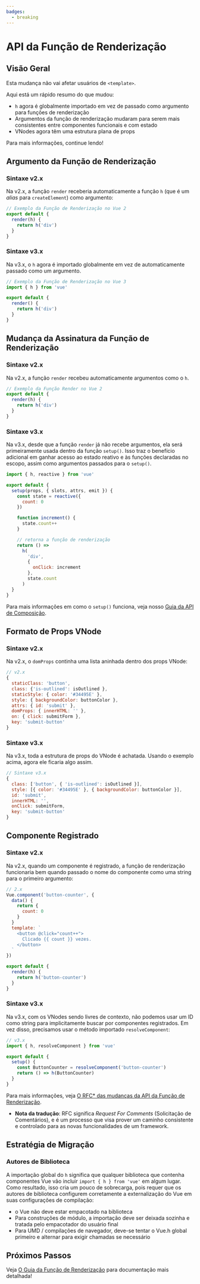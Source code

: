 ```yaml
---
badges:
  - breaking
---
```


# API da Função de Renderização <MigrationBadges :badges="$frontmatter.badges" />

## Visão Geral

Esta mudança não vai afetar usuários de `<template>`.

Aqui está um rápido resumo do que mudou:

- `h` agora é globalmente importado em vez de passado como argumento para funções de renderização
- Argumentos da função de renderização mudaram para serem mais consistentes entre componentes funcionais e com estado
- VNodes agora têm uma estrutura plana de props

Para mais informações, continue lendo!

## Argumento da Função de Renderização

### Sintaxe v2.x

Na v2.x, a função `render` receberia automaticamente a função `h` (que é um _alias_ para `createElement`) como argumento: 

```js
// Exemplo da Função de Renderização no Vue 2
export default {
  render(h) {
    return h('div')
  }
}
```

### Sintaxe v3.x

Na v3.x, o `h` agora é importado globalmente em vez de automaticamente passado como um argumento.

```js
// Exemplo da Função de Renderização no Vue 3
import { h } from 'vue'

export default {
  render() {
    return h('div')
  }
}
```

## Mudança da Assinatura da Função de Renderização

### Sintaxe v2.x

Na v2.x, a função `render` recebeu automaticamente argumentos como o `h`.

```js
// Exemplo da Função Render no Vue 2
export default {
  render(h) {
    return h('div')
  }
}
```

### Sintaxe v3.x

Na v3.x, desde que a função `render` já não recebe argumentos, ela será primeiramente usada dentro da função `setup()`. Isso traz o benefício adicional em ganhar acesso ao estado reativo e às funções declaradas no escopo, assim como argumentos passados para o `setup()`.

```js
import { h, reactive } from 'vue'

export default {
  setup(props, { slots, attrs, emit }) {
    const state = reactive({
      count: 0
    })

    function increment() {
      state.count++
    }

    // retorna a função de renderização
    return () =>
      h(
        'div',
        {
          onClick: increment
        },
        state.count
      )
  }
}
```

Para mais informações em como o `setup()` funciona, veja nosso [Guia da API de Composição](/guide/composition-api-introduction.html).

## Formato de Props VNode

### Sintaxe v2.x

Na v2.x, o `domProps` continha uma lista aninhada dentro dos props VNode:

```js
// v2.x
{
  staticClass: 'button',
  class: {'is-outlined': isOutlined },
  staticStyle: { color: '#34495E' },
  style: { backgroundColor: buttonColor },
  attrs: { id: 'submit' },
  domProps: { innerHTML: '' },
  on: { click: submitForm },
  key: 'submit-button'
}
```

### Sintaxe v3.x

Na v3.x, toda a estrutura de props do VNode é achatada. Usando o exemplo acima, agora ele ficaria algo assim.

```js
// Sintaxe v3.x
{
  class: ['button', { 'is-outlined': isOutlined }],
  style: [{ color: '#34495E' }, { backgroundColor: buttonColor }],
  id: 'submit',
  innerHTML: '',
  onClick: submitForm,
  key: 'submit-button'
}
```

## Componente Registrado

### Sintaxe v2.x

Na v2.x, quando um componente é registrado, a função de renderização funcionaria bem quando passado o nome do componente como uma string para o primeiro argumento:

```js
// 2.x
Vue.component('button-counter', {
  data() {
    return {
      count: 0
    }
  }
  template: `
    <button @click="count++">
      Clicado {{ count }} vezes.
    </button>
  `
})

export default {
  render(h) {
    return h('button-counter')
  }
}
```

### Sintaxe v3.x

Na v3.x, com os VNodes sendo livres de contexto, não podemos usar um ID como string para implicitamente buscar por componentes registrados. Em vez disso, precisamos usar o método importado `resolveComponent`:

```js
// v3.x
import { h, resolveComponent } from 'vue'

export default {
  setup() {
    const ButtonCounter = resolveComponent('button-counter')
    return () => h(ButtonCounter)
  }
}
```

Para mais informações, veja [O RFC* das mudanças da API da Função de Renderização](https://github.com/vuejs/rfcs/blob/master/active-rfcs/0008-render-function-api-change.md#context-free-vnodes).

* **Nota da tradução**: RFC significa _Request For Comments_ (Solicitação de Comentários), e é um processo que visa prover um caminho consistente e controlado para as novas funcionalidades de um framework.

## Estratégia de Migração

### Autores de Biblioteca

A importação global do `h` significa que qualquer biblioteca que contenha componentes Vue vão incluir `import { h } from 'vue'` em algum lugar. Como resultado, isso cria um pouco de sobrecarga, pois requer que os autores de biblioteca configurem corretamente a externalização do Vue em suas configurações de compilação:

- o Vue não deve estar empacotado na biblioteca
- Para construções de módulo, a importação deve ser deixada sozinha e tratada pelo empacotador do usuário final
- Para UMD / compilações de navegador, deve-se tentar o Vue.h global primeiro e alternar para exigir chamadas se necessário

## Próximos Passos

Veja [O Guia da Função de Renderização](/guide/render-function) para documentação mais detalhada!
